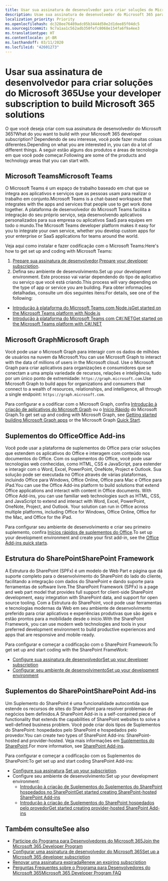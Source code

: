 ```yaml
---
title: Usar sua assinatura de desenvolvedor para criar soluções do Microsoft 365
description: Usae sua assinatura de desenvolvedor do Microsoft 365 para criar as soluções que você deseja.
localization_priority: Priority
ms.openlocfilehash: dc328ee76489adc05b3444d50e2d1dee85f04dc5
ms.sourcegitcommit: 9c7a1aa1c562adb350fefc8068e154fa6f9a4ee3
ms.translationtype: HT
ms.contentlocale: pt-BR
ms.lasthandoff: 03/11/2020
ms.locfileid: "42601273"
---
```

# <a name="use-your-developer-subscription-to-build-microsoft-365-solutions"></a><span data-ttu-id="5221c-103">Usar sua assinatura de desenvolvedor para criar soluções do Microsoft 365</span><span class="sxs-lookup"><span data-stu-id="5221c-103">Use your developer subscription to build Microsoft 365 solutions</span></span>

<span data-ttu-id="5221c-104">O que você deseja criar com sua assinatura de desenvolvedor do Microsoft 365?</span><span class="sxs-lookup"><span data-stu-id="5221c-104">What do you want to build with your Microsoft 365 developer subscription?</span></span> <span data-ttu-id="5221c-105">Dependendo de seu interesse, você pode fazer muitas coisas diferentes.</span><span class="sxs-lookup"><span data-stu-id="5221c-105">Depending on what you are interested in, you can do a lot of different things.</span></span> <span data-ttu-id="5221c-106">A seguir estão alguns dos produtos e áreas de tecnologia em que você pode começar.</span><span class="sxs-lookup"><span data-stu-id="5221c-106">Following are some of the products and technology areas that you can start with.</span></span>

## <a name="microsoft-teams"></a><span data-ttu-id="5221c-107">Microsoft Teams</span><span class="sxs-lookup"><span data-stu-id="5221c-107">Microsoft Teams</span></span>

<span data-ttu-id="5221c-108">O Microsoft Teams é um espaço de trabalho baseado em chat que se integra aos aplicativos e serviços que as pessoas usam para realizar o trabalho em conjunto.</span><span class="sxs-lookup"><span data-stu-id="5221c-108">Microsoft Teams is a chat-based workspace that integrates with the apps and services that people use to get work done together.</span></span> <span data-ttu-id="5221c-109">A plataforma de desenvolvedor do Microsoft Teams facilita a integração do seu próprio serviço, seja desenvolvendo aplicativos personalizados para sua empresa ou aplicativos SaaS para equipes em todo o mundo.</span><span class="sxs-lookup"><span data-stu-id="5221c-109">The Microsoft Teams developer platform makes it easy for you to integrate your own service, whether you develop custom apps for your enterprise or SaaS applications for teams around the world.</span></span>

<span data-ttu-id="5221c-110">Veja aqui como instalar e fazer codificação com o Microsoft Teams:</span><span class="sxs-lookup"><span data-stu-id="5221c-110">Here's how to get set up and coding with Microsoft Teams:</span></span>

1. <span data-ttu-id="5221c-111">[Prepare sua assinatura de desenvolvedor](https://docs.microsoft.com/microsoftteams/platform/get-started/get-started-tenant).</span><span class="sxs-lookup"><span data-stu-id="5221c-111">[Prepare your developer subscription](https://docs.microsoft.com/microsoftteams/platform/get-started/get-started-tenant).</span></span>
2. <span data-ttu-id="5221c-112">Defina seu ambiente de desenvolvimento.</span><span class="sxs-lookup"><span data-stu-id="5221c-112">Set up your development environment.</span></span> <span data-ttu-id="5221c-113">Este processo vai variar dependendo do tipo de aplicativo ou serviço que você está criando.</span><span class="sxs-lookup"><span data-stu-id="5221c-113">This process will vary depending on the type of app or service you are building.</span></span> <span data-ttu-id="5221c-114">Para obter informações detalhadas, consulte um dos seguintes itens:</span><span class="sxs-lookup"><span data-stu-id="5221c-114">For details, see one of the following:</span></span>

  - [<span data-ttu-id="5221c-115">Introdução à plataforma do Microsoft Teams com Node.js</span><span class="sxs-lookup"><span data-stu-id="5221c-115">Get started on the Microsoft Teams platform with Node.js</span></span>](https://docs.microsoft.com/microsoftteams/platform/get-started/get-started-nodejs-app-studio)
  - [<span data-ttu-id="5221c-116">Introdução à plataforma do Microsoft Teams com C#/.NET</span><span class="sxs-lookup"><span data-stu-id="5221c-116">Get started on the Microsoft Teams platform with C#/.NET</span></span>](https://docs.microsoft.com/microsoftteams/platform/get-started/get-started-dotnet-app-studio)

## <a name="microsoft-graph"></a><span data-ttu-id="5221c-117">Microsoft Graph</span><span class="sxs-lookup"><span data-stu-id="5221c-117">Microsoft Graph</span></span>

<span data-ttu-id="5221c-118">Você pode usar o Microsoft Graph para interagir com os dados de milhões de usuários na nuvem da Microsoft.</span><span class="sxs-lookup"><span data-stu-id="5221c-118">You can use Microsoft Graph to interact with the data of millions of users in the Microsoft cloud.</span></span> <span data-ttu-id="5221c-119">Use o Microsoft Graph para criar aplicativos para organizações e consumidores que se conectam a uma ampla variedade de recursos, relações e inteligência, tudo por um único ponto de extremidade: `https://graph.microsoft.com`.</span><span class="sxs-lookup"><span data-stu-id="5221c-119">Use Microsoft Graph to build apps for organizations and consumers that connect to a wealth of resources, relationships, and intelligence, all through a single endpoint: `https://graph.microsoft.com`.</span></span>

<span data-ttu-id="5221c-120">Para configurar e a codificar com o Microsoft Graph, confira [Introdução à criação de aplicativos do Microsoft Graph](https://developer.microsoft.com/pt-BR/graph/get-started) ou o [Início Rápido](https://developer.microsoft.com/pt-BR/graph/quick-start) do Microsoft Graph.</span><span class="sxs-lookup"><span data-stu-id="5221c-120">To get set up and coding with Microsoft Graph, see [Getting started building Microsoft Graph apps](https://developer.microsoft.com/pt-BR/graph/get-started) or the Microsoft Graph [Quick Start](https://developer.microsoft.com/pt-BR/graph/quick-start).</span></span>

## <a name="office-add-ins"></a><span data-ttu-id="5221c-121">Suplementos do Office</span><span class="sxs-lookup"><span data-stu-id="5221c-121">Office Add-ins</span></span>

<span data-ttu-id="5221c-p105">Você pode usar a plataforma de suplementos do Office para criar soluções que estendem os aplicativos do Office e interagem com conteúdo nos documentos do Office. Com os suplementos do Office, você pode usar tecnologias web conhecidas, como HTML, CSS e JavaScript, para estender e interagir com o Word, Excel, PowerPoint, OneNote, Project e Outlook. Sua solução pode ser executada no Office através de várias plataformas, incluindo Office para Windows, Office Online, Office para Mac e Office para iPad.</span><span class="sxs-lookup"><span data-stu-id="5221c-p105">You can use the Office Add-ins platform to build solutions that extend Office applications and interact with content in Office documents. With Office Add-ins, you can use familiar web technologies such as HTML, CSS, and JavaScript to extend and interact with Word, Excel, PowerPoint, OneNote, Project, and Outlook. Your solution can run in Office across multiple platforms, including Office for Windows, Office Online, Office for the Mac, and Office for the iPad.</span></span>

<span data-ttu-id="5221c-125">Para configurar seu ambiente de desenvolvimento e criar seu primeiro suplemento, confira [Inícios rápidos de suplementos do Office](https://docs.microsoft.com/office/dev/add-ins/).</span><span class="sxs-lookup"><span data-stu-id="5221c-125">To set up your development environment and create your first add-in, see the [Office Add-ins quick starts](https://docs.microsoft.com/office/dev/add-ins/).</span></span>

## <a name="sharepoint-framework"></a><span data-ttu-id="5221c-126">Estrutura do SharePoint</span><span class="sxs-lookup"><span data-stu-id="5221c-126">SharePoint Framework</span></span>

<span data-ttu-id="5221c-127">A Estrutura do SharePoint (SPFx) é um modelo de Web Part e página que dá suporte completo para o desenvolvimento do SharePoint do lado do cliente, facilitando a integração com dados do SharePoint e dando suporte para ferramentas de software livre.</span><span class="sxs-lookup"><span data-stu-id="5221c-127">The SharePoint Framework (SPFx) is a page and web part model that provides full support for client-side SharePoint development, easy integration with SharePoint data, and support for open source tooling.</span></span> <span data-ttu-id="5221c-128">Com a Estrutura do SharePoint, você pode usar ferramentas e tecnologias modernas da Web em seu ambiente de desenvolvimento preferido para criar aplicativos e experiências produtivas que são ágeis e estão prontos para a mobilidade desde o início.</span><span class="sxs-lookup"><span data-stu-id="5221c-128">With the SharePoint Framework, you can use modern web technologies and tools in your preferred development environment to build productive experiences and apps that are responsive and mobile-ready.</span></span>

<span data-ttu-id="5221c-129">Para configurar e começar a codificação com o SharePoint Framework:</span><span class="sxs-lookup"><span data-stu-id="5221c-129">To get set up and start coding with the SharePoint FrameWork:</span></span>

- [<span data-ttu-id="5221c-130">Configure sua assinatura de desenvolvedor</span><span class="sxs-lookup"><span data-stu-id="5221c-130">Set up your developer subscription</span></span>](https://docs.microsoft.com/sharepoint/dev/spfx/set-up-your-developer-tenant)
- [<span data-ttu-id="5221c-131">Configurar seu ambiente de desenvolvimento</span><span class="sxs-lookup"><span data-stu-id="5221c-131">Set up your development environment</span></span>](https://docs.microsoft.com/sharepoint/dev/spfx/set-up-your-development-environment)

## <a name="sharepoint-add-ins"></a><span data-ttu-id="5221c-132">Suplementos do SharePoint</span><span class="sxs-lookup"><span data-stu-id="5221c-132">SharePoint Add-ins</span></span> 

<span data-ttu-id="5221c-133">Um Suplemento do SharePoint é uma funcionalidade autocontida que estende os recursos de sites do SharePoint para resolver problemas de negócios bem definidos.</span><span class="sxs-lookup"><span data-stu-id="5221c-133">A SharePoint Add-in is a self-contained piece of functionality that extends the capabilities of SharePoint websites to solve a well-defined business problem.</span></span> <span data-ttu-id="5221c-134">Você pode criar dois tipos de Suplementos do SharePoint: hospedados pelo SharePoint e hospedados pelo provedor.</span><span class="sxs-lookup"><span data-stu-id="5221c-134">You can create two types of SharePoint Add-ins: SharePoint-hosted and provider-hosted.</span></span> <span data-ttu-id="5221c-135">Veja mais informações em [Suplementos do SharePoint](https://docs.microsoft.com/sharepoint/dev/sp-add-ins/sharepoint-add-ins).</span><span class="sxs-lookup"><span data-stu-id="5221c-135">For more information, see [SharePoint Add-ins](https://docs.microsoft.com/sharepoint/dev/sp-add-ins/sharepoint-add-ins).</span></span>

<span data-ttu-id="5221c-136">Para configurar e começar a codificação com os Suplementos do SharePoint:</span><span class="sxs-lookup"><span data-stu-id="5221c-136">To get set up and start coding SharePoint Add-ins:</span></span>

- <span data-ttu-id="5221c-137">[Configure sua assinatura](https://docs.microsoft.com/sharepoint/dev/spfx/set-up-your-developer-tenant).</span><span class="sxs-lookup"><span data-stu-id="5221c-137">[Set up your subscription](https://docs.microsoft.com/sharepoint/dev/spfx/set-up-your-developer-tenant).</span></span>  
- <span data-ttu-id="5221c-138">Configure seu ambiente de desenvolvimento:</span><span class="sxs-lookup"><span data-stu-id="5221c-138">Set up your development environment:</span></span> 
  - [<span data-ttu-id="5221c-139">Introdução à criação de Suplementos do Suplementos do SharePoint hospedados no SharePoint</span><span class="sxs-lookup"><span data-stu-id="5221c-139">Get started creating SharePoint-hosted SharePoint Add-ins</span></span>](https://docs.microsoft.com/sharepoint/dev/sp-add-ins/get-started-creating-sharepoint-hosted-sharepoint-add-ins)  
  - [<span data-ttu-id="5221c-140">Introdução à criação de Suplementos do SharePoint hospedados pelo provedor</span><span class="sxs-lookup"><span data-stu-id="5221c-140">Get started creating provider-hosted SharePoint Add-ins</span></span>](https://docs.microsoft.com/sharepoint/dev/sp-add-ins/get-started-creating-provider-hosted-sharepoint-add-ins)  

## <a name="see-also"></a><span data-ttu-id="5221c-141">Também consulte</span><span class="sxs-lookup"><span data-stu-id="5221c-141">See also</span></span>

- [<span data-ttu-id="5221c-142">Participe do Programa para Desenvolvedores do Microsoft 365</span><span class="sxs-lookup"><span data-stu-id="5221c-142">Join the Microsoft 365 Developer Program</span></span>](microsoft-365-developer-program.md)
- [<span data-ttu-id="5221c-143">Configurar uma assinatura de desenvolvedor do Microsoft 365</span><span class="sxs-lookup"><span data-stu-id="5221c-143">Set up a Microsoft 365 developer subscription</span></span>](microsoft-365-developer-program-get-started.md) 
- [<span data-ttu-id="5221c-144">Renovar uma assinatura expirada</span><span class="sxs-lookup"><span data-stu-id="5221c-144">Renew an expiring subscription</span></span>](subscription-expiration-and-renewal.md)
- [<span data-ttu-id="5221c-145">Perguntas Frequentes sobre o Programa para Desenvolvedores do Microsoft 365</span><span class="sxs-lookup"><span data-stu-id="5221c-145">Microsoft 365 Developer Program FAQ</span></span>](microsoft-365-developer-program-faq.md) 
